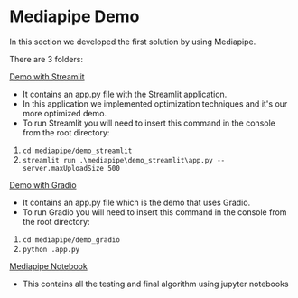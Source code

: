 # Mediapipe Demo

In this section we developed the first solution by using Mediapipe.

There are 3 folders:

[Demo with Streamlit](https://github.com/gor2000/CAPSTONE-FITIZENS/tree/main/MEDIAPIPE%20%5BSOLUTION%5D/demo_streamlit)

* It contains an app.py file with the Streamlit application.
* In this application we implemented optimization techniques and it's our more optimized demo. 
* To run Streamlit you will need to insert this command in the console from the root directory:
1. `cd mediapipe/demo_streamlit`
2. `streamlit run .\mediapipe\demo_streamlit\app.py --server.maxUploadSize 500`


[Demo with Gradio](https://github.com/gor2000/CAPSTONE-FITIZENS/tree/main/MEDIAPIPE%20%5BSOLUTION%5D/demo_gradio)

* It contains an app.py file which is the demo that uses Gradio. 
* To run Gradio you will need to insert this command in the console from the root directory:
1. `cd mediapipe/demo_gradio`
2. `python .app.py`

[Mediapipe Notebook](https://github.com/gor2000/CAPSTONE-FITIZENS/tree/main/MEDIAPIPE%20%5BSOLUTION%5D/jupyter_algorithm)
* This contains all the testing and final algorithm using jupyter notebooks



